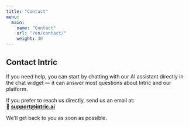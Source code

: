 ```yaml
---
title: "Contact"
menu:
  main:
    name: "Contact"
    url: "/en/contact/"
    weight: 30
---
```


## Contact Intric

If you need help, you can start by chatting with our AI assistant directly in the chat widget — it can answer most questions about Intric and our platform.

If you prefer to reach us directly, send us an email at:  
📧 **[support@intric.ai](mailto:support@intric.ai)**

We’ll get back to you as soon as possible.
